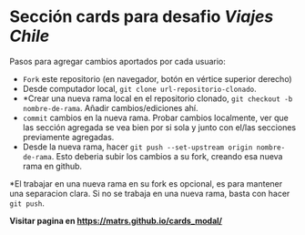 # Sección cards para desafio _Viajes Chile_

Pasos para agregar cambios aportados por cada usuario:

- `Fork` este repositorio (en navegador, botón en vértice superior derecho)
- Desde computador local, `git clone url-repositorio-clonado`.
- \*Crear una nueva rama local en el repositorio clonado, `git checkout -b nombre-de-rama`. Añadir cambios/ediciones ahí.
- `commit` cambios en la nueva rama. Probar cambios localmente, ver que las sección agregada se vea bien por si sola y junto con el/las secciones previamente agregadas.
- Desde la nueva rama, hacer `git push --set-upstream origin nombre-de-rama`. Esto deberia subir los cambios a su fork, creando esa nueva rama en github.

\*El trabajar en una nueva rama en su fork es opcional, es para mantener una separacion clara. Si no se trabaja en una nueva rama, basta con hacer `git push`.

**Visitar pagina en https://matrs.github.io/cards_modal/**
